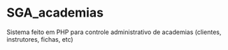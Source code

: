 # SGA_academias
Sistema feito em PHP para controle administrativo de academias (clientes, instrutores, fichas, etc)
